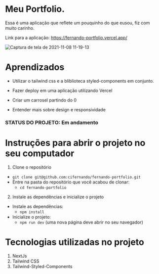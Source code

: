# Meu Portfolio.

Essa é uma aplicação que reflete um pouquinho do que eusou, fiz com muito carinho.

Link para a aplicação: https://fernando-portfolio.vercel.app/

![Captura de tela de 2021-11-08 11-19-13](https://user-images.githubusercontent.com/84880811/140759255-29b39585-590d-4b08-96d1-4dbc25a15c83.png)


# Aprendizados

  * Utilizar o tailwind css e a bliblioteca styled-components em conjunto.

  * Fazer deploy em uma aplicação utilizando Vercel

  * Criar um carrosel partindo do 0

  * Entender mais sobre design e responsividade



### STATUS DO PROJETO: Em andamento



# Instruções para abrir o projeto no seu computador

1. Clone o repositório
  * `git clone git@github.com:cifernando/fernando-portfolio.git`
  * Entre na pasta do repositório que você acabou de clonar:
    * `cd fernando-portfolio`

2. Instale as dependências e inicialize o projeto
  * Instale as dependências:
    * `npm install`
  * Inicialize o projeto:
    * `npm run dev` (uma nova página deve abrir no seu navegador)



# Tecnologias utilizadas no projeto

1. NextJs
2. Tailwind CSS
3. Tailwind-Styled-Components

